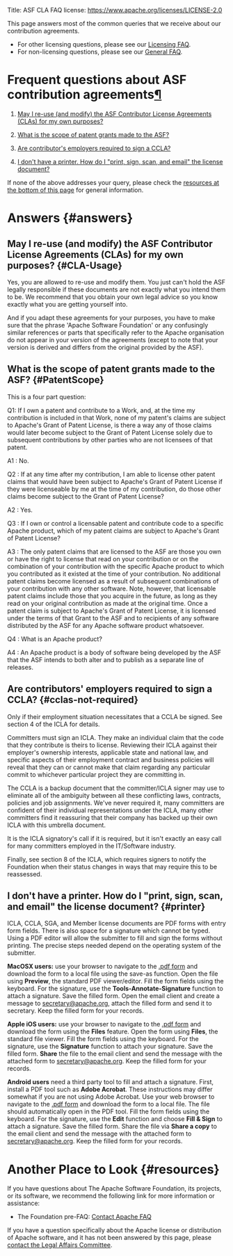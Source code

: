 Title: ASF CLA FAQ
license: https://www.apache.org/licenses/LICENSE-2.0

This page answers most of the common queries that we receive about our contribution agreements. 

* For other licensing questions, please see our [Licensing FAQ](../foundation/licensing.html).
* For non-licensing questions, please see our [General FAQ](/foundation/preFAQ.html).

<h1 id="frequent-questions-about-asf-contribution-agreements">Frequent questions about ASF contribution agreements<a class="headerlink" href="#frequent-questions-about-asf-contribution-agreements" title="Permanent link">&para;</a></h1>

1.  [May I re-use (and modify) the ASF Contributor License Agreements
(CLAs) for my own purposes?](#CLA-Usage) 

1.  [What is the scope of patent grants made to the ASF?](#PatentScope) 

1.  [Are contributor's employers required to sign a CCLA?](#cclas-not-required)

1.  [I don't have a printer. How do I "print, sign, scan, and email" the license document?](#printer)

If none of the above addresses your query, please check the [resources at
the bottom of this page](#resources) for general information.

# Answers {#answers}

## May I re-use (and modify) the ASF Contributor License Agreements (CLAs) for my own purposes?  {#CLA-Usage}

Yes, you are allowed to re-use and modify them. You just can't hold the ASF
legally responsible if these documents are not exactly what you intend them
to be. We recommend that you obtain your own legal advice so you know
exactly what you are getting yourself into.

And if you adapt these agreements for your purposes, you have to make
sure that the phrase 'Apache Software Foundation' or any confusingly
similar references or parts that specifically refer to the Apache
organisation do not appear in your version of the agreements (except to
note that your version is derived and differs from the original provided by
the ASF).


## What is the scope of patent grants made to the ASF?  {#PatentScope}
<style>
  dl dt  {float: left}
  dl dd  {margin-left: 3em}
</style>

This is a four part question:

Q1:
     If I own a patent and contribute to a Work, and, at the time my
     contribution is included in that Work, none of my patent's claims are
     subject to Apache's Grant of Patent License, is there a way any of
     those claims would later become subject to the Grant of Patent License
     solely due to subsequent contributions by other parties who are not
     licensees of that patent.

A1
:    No.


Q2
:    If at any time after my contribution, I am able to license other
     patent claims that would have been subject to Apache's Grant of Patent
     License if they were licenseable by me at the time of my contribution,
     do those other claims become subject to the Grant of Patent License?

A2
:    Yes.


Q3
:    If I own or control a licensable patent and contribute code to a
     specific Apache product, which of my patent claims are subject to
     Apache's Grant of Patent License?

A3
:    The only patent claims that are licensed to the ASF are those you own
     or have the right to license that read on your contribution or on the
     combination of your contribution with the specific Apache product to
     which you contributed as it existed at the time of your contribution.
     No additional patent claims become licensed as a result of subsequent
     combinations of your contribution with any other software. Note,
     however, that licensable patent claims include those that you acquire
     in the future, as long as they read on your original contribution as
     made at the original time. Once a patent claim is subject to Apache's
     Grant of Patent License, it is licensed under the terms of that Grant
     to the ASF and to recipients of any software distributed by the ASF
     for any Apache software product whatsoever.


Q4
:    What is an Apache product?

A4
:    An Apache product is a body of software being developed by the ASF
     that the ASF intends to both alter and to publish as a separate line
     of releases.


## Are contributors' employers required to sign a CCLA?  {#cclas-not-required}

Only if their employment situation necessitates that a CCLA be signed.
See section 4 of the ICLA for details.

Committers must sign an ICLA.  They make an individual claim that the code that
they contribute is theirs to license.  Reviewing their ICLA against their
employer's ownership interests, applicable state and national law, and specific
aspects of their employment contract and business policies will reveal that
they can or cannot make that claim regarding any particular commit to whichever
particular project they are committing in.

The CCLA is a backup document that the committer/ICLA signer may use to 
eliminate all of the ambiguity between all these conflicting laws, contracts,
policies and job assignments.  We've never required it, many committers
are confident of their individual representations under the ICLA, many other
committers find it reassuring that their company has backed up their own
ICLA with this umbrella document.

It is the ICLA signatory's call if it is required, but it isn't exactly an easy
call for many committers employed in the IT/Software industry.

Finally, see section 8 of the ICLA, which requires signers to notify the
Foundation when their status changes in ways that may require this to
be reassessed.

## I don't have a printer. How do I "print, sign, scan, and email" the license document?  {#printer}

ICLA, CCLA, SGA, and Member license documents are PDF forms with entry form fields.
There is also space for a signature which cannot be typed.
Using a PDF editor will allow the submitter to fill and sign the forms without printing.
The precise steps needed depend on the operating system of the submitter.

**MacOSX users:** use your browser to navigate to the
[.pdf form](/licenses/contributor-agreements.html)
and download the form to a local file using the save-as function.
Open the file using **Preview**, the standard PDF viewer/editor. Fill the form fields using the keyboard.
For the signature, use the **Tools-Annotate-Signature** function to attach a signature. Save the filled form.
Open the email client and create a message to [secretary@apache.org](mailto:secretary@apache.org),
attach the filled form and send it to secretary.
Keep the filled form for your records.

**Apple iOS users:** use your browser to navigate to the
[.pdf form](/licenses/contributor-agreements.html)
and download the form using the **Files** feature. Open the form using **Files**, the standard file viewer.
Fill the form fields using the keyboard. For the signature, use the **Signature** function to attach
your signature. Save the filled form. **Share** the file to the email client and send the message with
the attached form to
[secretary@apache.org](mailto:secretary@apache.org).
Keep the filled form for your records.

**Android users** need a third party tool to fill and attach a signature. First, install a PDF tool
such as **Adobe Acrobat**. These instructions may differ somewhat if you are not using Adobe Acrobat.
Use your web browser to navigate to the
[.pdf form](/licenses/contributor-agreements.html)
and download the form to a local file. The file should automatically open in the PDF tool.
Fill the form fields using the keyboard. For the signature, use the **Edit** function and choose **Fill & Sign**
to attach a signature. Save the filled form. Share the file via **Share a copy** to the email client
and send the message with the attached form to
[secretary@apache.org](mailto:secretary@apache.org).
Keep the filled form for your records.

# Another Place to Look  {#resources}

If you have questions about The Apache Software Foundation, its projects,
or its software, we recommend the following link for more information or
assistance:

- The Foundation pre-FAQ: [Contact Apache FAQ](/foundation/preFAQ.html) 

If you have a question specifically about the Apache license or
distribution of Apache software, and it has not been answered by this page,
please [contact the Legal Affairs Committee](/legal/).
